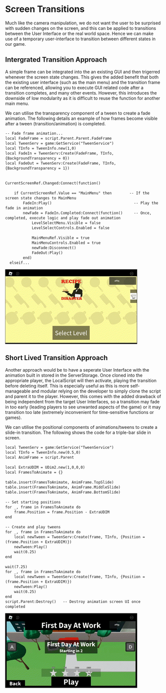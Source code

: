 <h1> Screen Transitions </h1>
Much like the camera manipulation, we do not want the user to be surprised with sudden changes on the screen, and this can be applied to transitions 
between the User Interface or the real world space. Hence we can make use of a temporary user-interface to transition between different states in our
game.

<h2> Intergrated Transition Approach </h2>
A simple frame can be integrated into the an existing GUI and then trigerred whenever the screen state changes. This gives the added benefit that both 
the existing user interface (such as the main menu) and the transition frame can be referenced, allowing you to execute GUI related code after a transition
completes, and many other events. However, this introduces the downside of low modularity as it is difficult to reuse the function for another main menu.

We can utilise the transparency component of a tween to create a fade animation. The following details an example of how frames become visible after a 
tween (transition/animation) is completed.


``` 
-- Fade frame animation...
local FadeFrame = script.Parent.Parent.FadeFrame
local TweenServ = game:GetService("TweenService")
local TInfo = TweenInfo.new(1,0)
local FadeIn = TweenServ:Create(FadeFrame, TInfo, {BackgroundTransparency = 0})
local FadeOut = TweenServ:Create(FadeFrame, TInfo, {BackgroundTransparency = 1})


CurrentScreenRef.Changed:Connect(function()
	
	if CurrentScreenRef.Value == "MainMenu" then        -- If the screen state changes to MainMenu
		FadeIn:Play()                                     -- Play the fade in animation
		newFade = FadeIn.Completed:Connect(function()     -- Once, completed, execute logic and play fade out animation
			LevelSelectMenu.Visible = false
			LevelSelectControls.Enabled = false

			MainMenuRef.Visible = true
			MainMenuControls.Enabled = true
			newFade:Disconnect()
			FadeOut:Play()
		end)
  elseif...
``` 

![](https://github.com/Affiq/Gamelog/blob/main/ScreenTransitions/FadeTransition.gif)

<h2> Short Lived Transition Approach </h2>
Another approach would be to have a seperate User Interface with the animation built in stored in the ServerStorage. Once cloned into the 
appropriate player, the LocalScript will then activate, playing the transition before deleting itself. This is especially useful as this
is more self-manageable and modular relying on the developer to simply clone the script and parent it to the player. However, this comes with
the added drawback of being independent from the target User Interfaces, so a transition may fade in too early (leading players to see unwanted
aspects of the game) or it may transition too late (extremely inconvenient for time-sensitive functions or games). 

We can utilise the positional components of animations/tweens to create a slide-in transition. The following shows the code for a triple-bar slide in screen.


``` 
local TweenServ = game:GetService("TweenService")
local TInfo = TweenInfo.new(0.5,0)
local AnimFrame = script.Parent

local ExtraUDIM = UDim2.new(1,0,0,0)
local FramesToAnimate = {}

table.insert(FramesToAnimate, AnimFrame.TopSlide)
table.insert(FramesToAnimate, AnimFrame.MiddleSlide)
table.insert(FramesToAnimate, AnimFrame.BottomSlide)

-- Set starting positions
for _, frame in FramesToAnimate do
	frame.Position = frame.Position - ExtraUDIM
end

-- Create and play tweens
for _, frame in FramesToAnimate do
	local newTween = TweenServ:Create(frame, TInfo, {Position = (frame.Position + ExtraUDIM)})
	newTween:Play()
	wait(0.25)
end

wait(7.25)
for _, frame in FramesToAnimate do
	local newTween = TweenServ:Create(frame, TInfo, {Position = (frame.Position + ExtraUDIM)})
	newTween:Play()
	wait(0.25)
end
script.Parent:Destroy()   -- Destroy animation screen UI once completed
``` 

![](https://github.com/Affiq/Gamelog/blob/main/ScreenTransitions/SlideTransition.gif)
